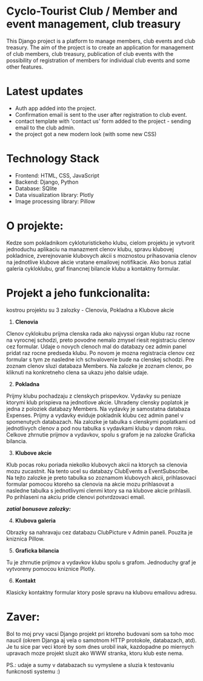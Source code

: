 # Cyclo-Tourist Club / Member and event management, club treasury

This Django project is a platform to manage members, club events and club treasury.
The aim of the project is to create an application for management of club members, club treasury, publication of club events with the possibility of registration of members for individual club events and some other features.

# Latest updates
- Auth app added into the project.
- Confirmation email is sent to the user after registration to club event.
- contact template with 'contact us' form added to the project - sending email to the club admin.
- the project got a new modern look (with some new CSS) 

# Technology Stack
- Frontend: HTML, CSS, JavaScript
- Backend: Django, Python
- Database: SQlite
- Data visualization library: Plotly
- Image processing library: Pillow

# O projekte:

Kedze som pokladnikom cykloturistickeho klubu, cielom projektu je vytvorit jednoduchu aplikaciu na manazment clenov klubu, spravu klubovej pokladnice, zverejnovanie klubovych akcii s moznostou prihasovania clenov na jednotlive klubove akcie vratane emailovej notifikacie. Ako bonus zatial galeria cykloklubu, graf financnej bilancie klubu a kontaktny formular.

# Projekt a jeho funkcionalita:

kostrou projektu su 3 zalozky - Clenovia, Pokladna a Klubove akcie

1. **Clenovia**

Clenov cyklokubu prijma clenska rada ako najvyssi organ klubu raz rocne na vyrocnej schodzi, preto povodne nemalo zmysel riesit registraciu clenov cez formular. Udaje o novych clenoch mal do databazy cez admin panel pridat raz rocne predseda klubu. Po novom je mozna registracia clenov cez formular s tym ze nasledne ich schvalovenie bude na clenskej schodzi.
Pre zoznam clenov sluzi databaza Members.
Na zalozke je zoznam clenov, po kliknuti na konkretneho clena sa ukazu jeho dalsie udaje.

2. **Pokladna**

Prijmy klubu pochadzaju z clenskych prispevkov. Vydavky su peniaze ktorymi klub prispieva na jednotlove akcie. Uhradeny clensky poplatok je jedna z poloziek databazy Members. Na vydavky je samostatna databaza Expenses. Prijmy a vydavky eviduje pokladnik klubu cez admin panel v spomenutych databazach.
Na zalozke je tabulka s clenskymi poplatkami od jednotlivych clenov a pod nou tabulka s vydavkami klubu v danom roku. Celkove zhrnutie prijmov a vydavkov, spolu s grafom je na zalozke Graficka bilancia.

3. **Klubove akcie**

Klub pocas roku poriada niekolko klubovych akcii na ktorych sa clenovia mozu zucastnit. Na tento ucel su databazy ClubEvents a EventSubscribe. 
Na tejto zalozke je preto tabulka so zoznamom klubovych akcii, prihlasovaci formular pomocou ktoreho sa clenovia na akcie mozu prihlasovat a nasledne tabulka s jednotlivymi clenmi ktory sa na klubove akcie prihlasili. Po prihlaseni na akciu pride clenovi potvrdzovaci email.

***zatial bonusove zalozky:***

4. **Klubova galeria**

Obrazky sa nahravaju cez databazu ClubPicture v Admin paneli. Pouzita je kniznica Pillow.

5. **Graficka bilancia**

Tu je zhrnutie prijmov a vydavkov klubu spolu s grafom. Jednoduchy graf je vytvoreny pomocou kniznice Plotly.

6. **Kontakt**

Klasicky kontaktny formular ktory posle spravu na klubovu emailovu adresu. 

# Zaver:

Bol to moj prvy vacsi Django projekt pri ktoreho budovani som sa toho moc naucil (okrem Djanga aj vela o samotnom HTTP protokole, databazach, atd).
Je tu sice par veci ktoré by som dnes urobil inak, kazdopadne po miernych upravach moze projekt sluzit ako WWW stranka, ktoru klub este nema.

PS.: udaje a sumy v databazach su vymyslene a sluzia k testovaniu funkcnosti systemu :)
